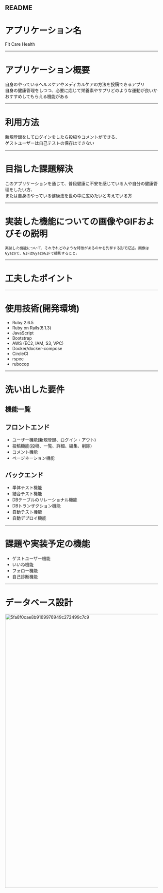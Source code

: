 ## README
# アプリケーション名	
Fit Care Health

---
# アプリケーション概要	
自身のやっているヘルスケアやメディカルケアの方法を投稿できるアプリ  
自身の健康管理をしつつ、必要に応じて栄養素やサプリどのような運動が良いかおすすめしてもらえる機能がある 

---
<!-- ## URL
	デプロイ済みのURLを記述。デプロイが済んでいない場合は、デプロイが完了次第記述すること。 -->

<!-- ## テスト用アカウント
	ログイン機能等を実装した場合は、ログインに必要な情報を記述。またBasic認証等を設けている場合は、そのID/Passも記述すること。 -->

# 利用方法  
新規登録をしてログインをしたら投稿やコメントができる、  
ゲストユーザーは自己テストの保存はできない  

---
# 目指した課題解決  
このアプリケーションを通じて、普段健康に不安を感じている人や自分の健康管理をしたい方、  
または自身のやっている健康法を世の中に広めたいと考えている方  

---
# 実装した機能についての画像やGIFおよびその説明
	実装した機能について、それぞれどのような特徴があるのかを列挙する形で記述。画像はGyazoで、GIFはGyazoGIFで撮影すること。

---
# 工夫したポイント

---
# 使用技術(開発環境)
- Ruby 2.6.5
- Ruby on Rails(6.1.3)
- JavaScript
- Bootstrap
- AWS (EC2, IAM, S3, VPC) <!--, Route53, ALB, ACM, RDS for MySQL,) -->
- Docker/docker-compose
- CircleCI
- rspec
- rubocop

---
# 洗い出した要件
## 機能一覧
## フロントエンド
- ユーザー機能(新規登録、ログイン・アウト)
- 投稿機能(投稿、一覧、詳細、編集、削除)
- コメント機能
- ページネーション機能

## バックエンド
- 単体テスト機能
- 結合テスト機能
- DBテーブルのリレーショナル機能
- DBトランザクション機能
- 自動テスト機能
- 自動デプロイ機能

---
# 課題や実装予定の機能
- ゲストユーザー機能
- いいね機能
- フォロー機能
- 自己診断機能

---
# データベース設計
<img width="900" alt="5fa8f0cae8b9169976949c272499c7c9" src="https://user-images.githubusercontent.com/68750516/119324811-33450680-bcbb-11eb-99e9-18fca609e98c.png">
